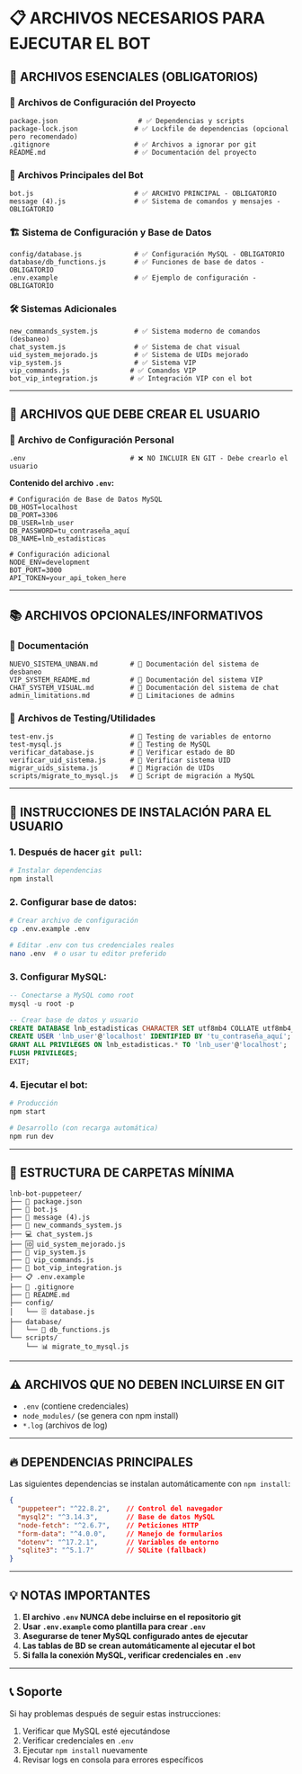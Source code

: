 # 📋 ARCHIVOS NECESARIOS PARA EJECUTAR EL BOT

## 🚨 ARCHIVOS ESENCIALES (OBLIGATORIOS)

### 📁 **Archivos de Configuración del Proyecto**
```
package.json                    # ✅ Dependencias y scripts
package-lock.json              # ✅ Lockfile de dependencias (opcional pero recomendado)
.gitignore                     # ✅ Archivos a ignorar por git
README.md                      # ✅ Documentación del proyecto
```

### 🤖 **Archivos Principales del Bot**
```
bot.js                         # ✅ ARCHIVO PRINCIPAL - OBLIGATORIO
message (4).js                 # ✅ Sistema de comandos y mensajes - OBLIGATORIO
```

### 🏗️ **Sistema de Configuración y Base de Datos**
```
config/database.js             # ✅ Configuración MySQL - OBLIGATORIO
database/db_functions.js       # ✅ Funciones de base de datos - OBLIGATORIO
.env.example                   # ✅ Ejemplo de configuración - OBLIGATORIO
```

### 🛠️ **Sistemas Adicionales**
```
new_commands_system.js         # ✅ Sistema moderno de comandos (desbaneo)
chat_system.js                 # ✅ Sistema de chat visual
uid_system_mejorado.js         # ✅ Sistema de UIDs mejorado
vip_system.js                  # ✅ Sistema VIP
vip_commands.js               # ✅ Comandos VIP
bot_vip_integration.js        # ✅ Integración VIP con el bot
```

---

## 📄 **ARCHIVOS QUE DEBE CREAR EL USUARIO**

### 🔐 **Archivo de Configuración Personal**
```
.env                          # ❌ NO INCLUIR EN GIT - Debe crearlo el usuario
```

**Contenido del archivo `.env`:**
```env
# Configuración de Base de Datos MySQL
DB_HOST=localhost
DB_PORT=3306
DB_USER=lnb_user
DB_PASSWORD=tu_contraseña_aquí
DB_NAME=lnb_estadisticas

# Configuración adicional
NODE_ENV=development
BOT_PORT=3000
API_TOKEN=your_api_token_here
```

---

## 📚 **ARCHIVOS OPCIONALES/INFORMATIVOS**

### 📖 **Documentación**
```
NUEVO_SISTEMA_UNBAN.md        # 📖 Documentación del sistema de desbaneo
VIP_SYSTEM_README.md          # 📖 Documentación del sistema VIP
CHAT_SYSTEM_VISUAL.md         # 📖 Documentación del sistema de chat
admin_limitations.md          # 📖 Limitaciones de admins
```

### 🧪 **Archivos de Testing/Utilidades**
```
test-env.js                   # 🧪 Testing de variables de entorno
test-mysql.js                 # 🧪 Testing de MySQL
verificar_database.js         # 🧪 Verificar estado de BD
verificar_uid_sistema.js      # 🧪 Verificar sistema UID
migrar_uids_sistema.js        # 🧪 Migración de UIDs
scripts/migrate_to_mysql.js   # 🧪 Script de migración a MySQL
```

---

## 🚀 **INSTRUCCIONES DE INSTALACIÓN PARA EL USUARIO**

### 1. **Después de hacer `git pull`:**
```bash
# Instalar dependencias
npm install
```

### 2. **Configurar base de datos:**
```bash
# Crear archivo de configuración
cp .env.example .env

# Editar .env con tus credenciales reales
nano .env  # o usar tu editor preferido
```

### 3. **Configurar MySQL:**
```sql
-- Conectarse a MySQL como root
mysql -u root -p

-- Crear base de datos y usuario
CREATE DATABASE lnb_estadisticas CHARACTER SET utf8mb4 COLLATE utf8mb4_unicode_ci;
CREATE USER 'lnb_user'@'localhost' IDENTIFIED BY 'tu_contraseña_aquí';
GRANT ALL PRIVILEGES ON lnb_estadisticas.* TO 'lnb_user'@'localhost';
FLUSH PRIVILEGES;
EXIT;
```

### 4. **Ejecutar el bot:**
```bash
# Producción
npm start

# Desarrollo (con recarga automática)
npm run dev
```

---

## 📂 **ESTRUCTURA DE CARPETAS MÍNIMA**

```
lnb-bot-puppeteer/
├── 📄 package.json
├── 🤖 bot.js
├── 💬 message (4).js
├── 🔧 new_commands_system.js
├── 💻 chat_system.js
├── 🆔 uid_system_mejorado.js
├── 👑 vip_system.js
├── 👑 vip_commands.js
├── 🔌 bot_vip_integration.js
├── 📋 .env.example
├── 🚫 .gitignore
├── 📖 README.md
├── config/
│   └── 🗄️ database.js
├── database/
│   └── 🔧 db_functions.js
└── scripts/
    └── 📊 migrate_to_mysql.js
```

---

## ⚠️ **ARCHIVOS QUE NO DEBEN INCLUIRSE EN GIT**

- `.env` (contiene credenciales)
- `node_modules/` (se genera con npm install)
- `*.log` (archivos de log)

---

## 🔥 **DEPENDENCIAS PRINCIPALES**

Las siguientes dependencias se instalan automáticamente con `npm install`:

```json
{
  "puppeteer": "^22.8.2",    // Control del navegador
  "mysql2": "^3.14.3",       // Base de datos MySQL
  "node-fetch": "^2.6.7",    // Peticiones HTTP
  "form-data": "^4.0.0",     // Manejo de formularios
  "dotenv": "^17.2.1",       // Variables de entorno
  "sqlite3": "^5.1.7"        // SQLite (fallback)
}
```

---

## 💡 **NOTAS IMPORTANTES**

1. **El archivo `.env` NUNCA debe incluirse en el repositorio git**
2. **Usar `.env.example` como plantilla para crear `.env`**
3. **Asegurarse de tener MySQL configurado antes de ejecutar**
4. **Las tablas de BD se crean automáticamente al ejecutar el bot**
5. **Si falla la conexión MySQL, verificar credenciales en `.env`**

---

## 📞 **Soporte**

Si hay problemas después de seguir estas instrucciones:

1. Verificar que MySQL esté ejecutándose
2. Verificar credenciales en `.env`
3. Ejecutar `npm install` nuevamente
4. Revisar logs en consola para errores específicos
